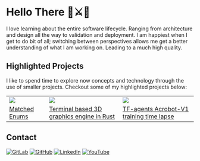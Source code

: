 # Hello There 🤖⚔️🧑

I love learning about the entire software lifecycle.
Ranging from architecture and design all the way to validation and deployment.
I am happiest when I get to do bit of all;
switching between perspectives allows me get a better understanding
of what I am working on. Leading to a much high quality.

## Highlighted Projects

I like to spend time to explore now concepts and technology through the use of smaller projects.
Checkout some of my highlighted projects below:

| | | |
| :- | :- | :- |
| [![](https://gitlab.com/Larsbl00/Larsbl00/-/raw/main/assets/projects/matched_enums.png?ref_type=heads)](https://crates.io/crates/matched_enums) | [![](https://img.youtube.com/vi/2buXAn24arg/hqdefault.jpg)](https://www.youtube.com/watch?v=2buXAn24arg) | [![](https://img.youtube.com/vi/lreSnJs2SpY/hqdefault.jpg)](https://www.youtube.com/watch?v=lreSnJs2SpY) |
| [Matched Enums](https://gitlab.com/Larsbl00/rust-matched-enums) | [Terminal based 3D graphics engine in Rust](https://gitlab.com/Larsbl00/terminal-engine) | [TF-agents Acrobot-V1 training time lapse](https://gitlab.com/Larsbl00/tfagents-acrobot) |

## Contact

[![GitLab](https://img.shields.io/badge/GitLab-330F63?style=for-the-badge&logo=gitlab&logoColor=white)](https://gitlab.com/larsbl00)
[![GitHub](https://img.shields.io/badge/GitHub-100000?style=for-the-badge&logo=github&logoColor=white)](https://github.com/larsbl00)
[![LinkedIn](https://img.shields.io/badge/LinkedIn-0077B5?style=for-the-badge&logo=linkedin&logoColor=white)](https://www.linkedin.com/in/lars-bloemers/)
[![YouTube](https://img.shields.io/badge/YouTube-FF0000?style=for-the-badge&logo=youtube&logoColor=white)](https://www.youtube.com/channel/UCCWzKE059Ng_CH1RQOkmLNg)
